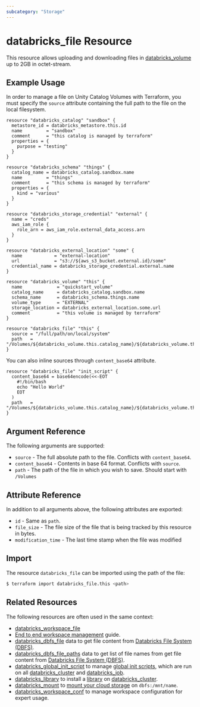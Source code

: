 ```yaml
---
subcategory: "Storage"
---
```

# databricks_file Resource

This resource allows uploading and downloading files in [databricks_volume](volume.md) up to 2GB in octet-stream.

## Example Usage

In order to manage a file on Unity Catalog Volumes with Terraform, you must specify the `source` attribute containing the full path to the file on the local filesystem.

```hcl
resource "databricks_catalog" "sandbox" {
  metastore_id = databricks_metastore.this.id
  name         = "sandbox"
  comment      = "this catalog is managed by terraform"
  properties = {
    purpose = "testing"
  }
}

resource "databricks_schema" "things" {
  catalog_name = databricks_catalog.sandbox.name
  name         = "things"
  comment      = "this schema is managed by terraform"
  properties = {
    kind = "various"
  }
}

resource "databricks_storage_credential" "external" {
  name = "creds"
  aws_iam_role {
    role_arn = aws_iam_role.external_data_access.arn
  }
}

resource "databricks_external_location" "some" {
  name            = "external-location"
  url             = "s3://${aws_s3_bucket.external.id}/some"
  credential_name = databricks_storage_credential.external.name
}

resource "databricks_volume" "this" {
  name             = "quickstart_volume"
  catalog_name     = databricks_catalog.sandbox.name
  schema_name      = databricks_schema.things.name
  volume_type      = "EXTERNAL"
  storage_location = databricks_external_location.some.url
  comment          = "this volume is managed by terraform"
}

resource "databricks_file" "this" {
  source = "/full/path/on/local/system"
  path   = "/Volumes/${databricks_volume.this.catalog_name}/${databricks_volume.this.schema_name}/{databricks_volume.this.name}/fileName"
}
```

You can also inline sources through `content_base64`  attribute.

```hcl
resource "databricks_file" "init_script" {
  content_base64 = base64encode(<<-EOT
    #!/bin/bash
    echo "Hello World"
    EOT
  )
  path   = "/Volumes/${databricks_volume.this.catalog_name}/${databricks_volume.this.schema_name}/{databricks_volume.this.name}/fileName"
}
```

## Argument Reference

The following arguments are supported:

* `source` - The full absolute path to the file. Conflicts with `content_base64`.
* `content_base64` - Contents in base 64 format. Conflicts with `source`.
* `path` - The path of the file in which you wish to save. Should start with `/Volumes`

## Attribute Reference

In addition to all arguments above, the following attributes are exported:

* `id` - Same as `path`.
* `file_size` - The file size of the file that is being tracked by this resource in bytes.
* `modification_time` - The last time stamp when the file was modified


## Import

The resource `databricks_file` can be imported using the path of the file:

```bash
$ terraform import databricks_file.this <path>
```

## Related Resources

The following resources are often used in the same context:

* [databricks_workspace_file](./workspace_file.md)
* [End to end workspace management](../guides/workspace-management.md) guide.
* [databricks_dbfs_file](../data-sources/dbfs_file.md) data to get file content from [Databricks File System (DBFS)](https://docs.databricks.com/data/databricks-file-system.html).
* [databricks_dbfs_file_paths](../data-sources/dbfs_file_paths.md) data to get list of file names from get file content from [Databricks File System (DBFS)](https://docs.databricks.com/data/databricks-file-system.html).
* [databricks_global_init_script](global_init_script.md) to manage [global init scripts](https://docs.databricks.com/clusters/init-scripts.html#global-init-scripts), which are run on all [databricks_cluster](cluster.md#init_scripts) and [databricks_job](job.md#new_cluster).
* [databricks_library](library.md) to install a [library](https://docs.databricks.com/libraries/index.html) on [databricks_cluster](cluster.md).
* [databricks_mount](mount.md) to [mount your cloud storage](https://docs.databricks.com/data/databricks-file-system.html#mount-object-storage-to-dbfs) on `dbfs:/mnt/name`.
* [databricks_workspace_conf](workspace_conf.md) to manage workspace configuration for expert usage.
